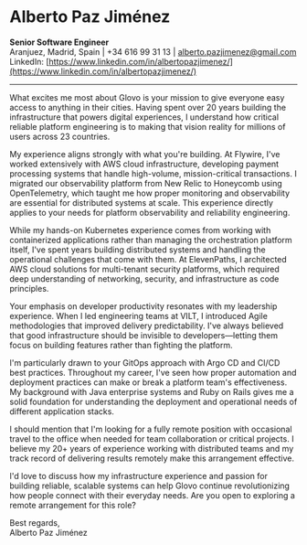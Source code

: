 # Alberto Paz Jiménez

**Senior Software Engineer**  
Aranjuez, Madrid, Spain | +34 616 99 31 13 | <alberto.pazjimenez@gmail.com>  
LinkedIn: [https://www.linkedin.com/in/albertopazjimenez/](https://www.linkedin.com/in/albertopazjimenez/)

---

What excites me most about Glovo is your mission to give everyone easy access to anything in their cities. Having spent over 20 years building the infrastructure that powers digital experiences, I understand how critical reliable platform engineering is to making that vision reality for millions of users across 23 countries.

My experience aligns strongly with what you're building. At Flywire, I've worked extensively with AWS cloud infrastructure, developing payment processing systems that handle high-volume, mission-critical transactions. I migrated our observability platform from New Relic to Honeycomb using OpenTelemetry, which taught me how proper monitoring and observability are essential for distributed systems at scale. This experience directly applies to your needs for platform observability and reliability engineering.

While my hands-on Kubernetes experience comes from working with containerized applications rather than managing the orchestration platform itself, I've spent years building distributed systems and handling the operational challenges that come with them. At ElevenPaths, I architected AWS cloud solutions for multi-tenant security platforms, which required deep understanding of networking, security, and infrastructure as code principles.

Your emphasis on developer productivity resonates with my leadership experience. When I led engineering teams at VILT, I introduced Agile methodologies that improved delivery predictability. I've always believed that good infrastructure should be invisible to developers—letting them focus on building features rather than fighting the platform.

I'm particularly drawn to your GitOps approach with Argo CD and CI/CD best practices. Throughout my career, I've seen how proper automation and deployment practices can make or break a platform team's effectiveness. My background with Java enterprise systems and Ruby on Rails gives me a solid foundation for understanding the deployment and operational needs of different application stacks.

I should mention that I'm looking for a fully remote position with occasional travel to the office when needed for team collaboration or critical projects. I believe my 20+ years of experience working with distributed teams and my track record of delivering results remotely make this arrangement effective.

I'd love to discuss how my infrastructure experience and passion for building reliable, scalable systems can help Glovo continue revolutionizing how people connect with their everyday needs. Are you open to exploring a remote arrangement for this role?

Best regards,  
Alberto Paz Jiménez

